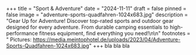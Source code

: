 +++
title = "Sport & Adventure"
date = "2024-11-11"
draft = false
pinned = false
image = "adventure-sports-quadfahren-1024x683.jpg"
description = "Gear Up for Adventure! Discover top-rated sports and outdoor gear designed for every adventure. From durable camping essentials to high-performance fitness equipment, find everything you need!\n\n"
footnotes = " Pictures: https://media.meintophotel.de/uploads/2023/04/Adventure-Sports-Quadfahren-1024x683.jpg"
+++
bla bla bla